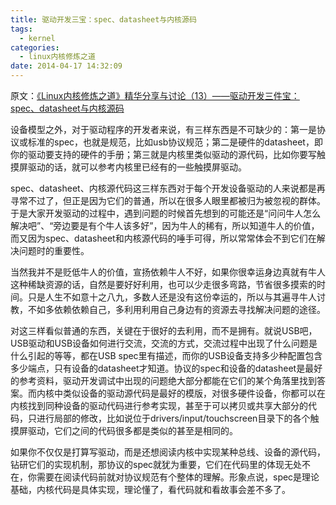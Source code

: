 ```yaml
---
title: 驱动开发三宝：spec、datasheet与内核源码
tags:
  - kernel
categories:
  - linux内核修炼之道
date: 2014-04-17 14:32:09
---
```


原文：[《Linux内核修炼之道》精华分享与讨论（13）——驱动开发三件宝：spec、datasheet与内核源码 ](http://blog.csdn.net/fudan_abc/article/details/5426161)

设备模型之外，对于驱动程序的开发者来说，有三样东西是不可缺少的：第一是协议或标准的spec，也就是规范，比如usb协议规范；第二是硬件的datasheet，即你的驱动要支持的硬件的手册；第三就是内核里类似驱动的源代码，比如你要写触摸屏驱动的话，就可以参考内核里已经有的一些触摸屏驱动。
<!--more-->
spec、datasheet、内核源代码这三样东西对于每个开发设备驱动的人来说都是再寻常不过了，但正是因为它们的普通，所以在很多人眼里都被归为被忽视的群体。于是大家开发驱动的过程中，遇到问题的时候首先想到的可能还是“问问牛人怎么解决吧”、“旁边要是有个牛人该多好”，因为牛人的稀有，所以知道牛人的价值，而又因为spec、datasheet和内核源代码的唾手可得，所以常常体会不到它们在解决问题时的重要性。

当然我并不是贬低牛人的价值，宣扬依赖牛人不好，如果你很幸运身边真就有牛人这种稀缺资源的话，自然是要好好利用，也可以少走很多弯路，节省很多摸索的时间。只是人生不如意十之八九，多数人还是没有这份幸运的，所以与其遍寻牛人讨教，不如多依赖依赖自己，多利用利用自己身边有的资源去寻找解决问题的途径。

对这三样看似普通的东西，关键在于很好的去利用，而不是拥有。就说USB吧，USB驱动和USB设备如何进行交流，交流的方式，交流过程中出现了什么问题是什么引起的等等，都在USB spec里有描述，而你的USB设备支持多少种配置包含多少端点，只有设备的datasheet才知道。协议的spec和设备的datasheet是最好的参考资料，驱动开发调试中出现的问题绝大部分都能在它们的某个角落里找到答案。而内核中类似设备的驱动源代码是最好的模版，对很多硬件设备，你都可以在内核找到同种设备的驱动代码进行参考实现，甚至于可以拷贝或共享大部分的代码，只进行局部的修改，比如说位于drivers/input/touchscreen目录下的各个触摸屏驱动，它们之间的代码很多都是类似的甚至是相同的。

如果你不仅仅是打算写驱动，而是还想阅读内核中实现某种总线、设备的源代码，钻研它们的实现机制，那协议的spec就犹为重要，它们在代码里的体现无处不在，你需要在阅读代码前就对协议规范有个整体的理解。形象点说，spec是理论基础，内核代码是具体实现，理论懂了，看代码就和看故事会差不多了。

